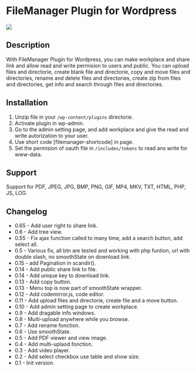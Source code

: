 # FileManager Plugin for Wordpress</br>

<img src="https://i.ibb.co/NVnS0Q6/filemanager846.png" />

## Description

With FileManager Plugin for Wordpress, you can make workplace and share link and allow read and write permision to users and public.
You can upload files and directorie, create blank file and directorie, copy and move files and directories, rename and delete files and directories, create zip from files and directories, get info and search through files and directories.

## Installation

1. Unzip file in your `/wp-content/plugins` directorie.
2. Activate plugin in wp-admin.
3. Go to the admin setting page, and add workplace and give the read and write autorization to your user.
3. Use short code [filemanager-shortcode] in page.
4. Set the permision of oauth file in `/includes/tokens` to read ans write for www-data.

## Support

Support for PDF, JPEG, JPG, BMP, PNG, GIF, MP4, MKV, TXT, HTML, PHP, JS, LOG.

## Changelog

- 0.65 - Add user right to share link.
- 0.6 - Add tree view.
- 0.55 - Fix ajax function called to many time, add a search button, add select all.
- 0.5 - Various fix, all btn are tested and working with php funtion, url with double slash, no smoothState on download link.
- 0.15 - add Pagination in scandir().
- 0.14 - Add public share link to file.
- 0.14 - Add unique key to download link.
- 0.13 - Add copy button.
- 0.13 - Menu top is now part of smoothState wrapper.
- 0.12 - Add codemirror.js, code editor.
- 0.11 - Add upload files and directorie, create file and a move button.
- 0.10 - Add admin setting page to create workplace.
- 0.9 - Add dragable info windows.
- 0.8 - Multi-upload anywhere while you browse.
- 0.7 - Add rename fonction.
- 0.6 - Use smoothState.
- 0.5 - Add PDF viewer and view image.
- 0.4 - Add multi-uplaod fonction.
- 0.3 - Add video player.
- 0.2 - Add select checkbox use table and show size.
- 0.1 - Init version.
